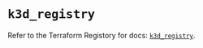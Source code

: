 # `k3d_registry`

Refer to the Terraform Registory for docs: [`k3d_registry`](https://registry.terraform.io/providers/pvotal-tech/k3d/0.0.6/docs/resources/registry).
